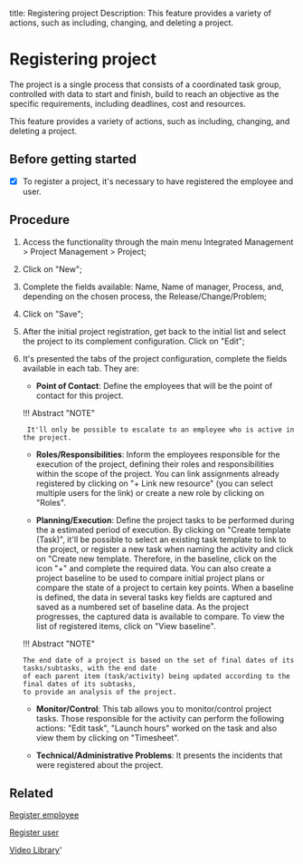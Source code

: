 title: Registering project
Description: This feature provides a variety of actions, such as including, changing, and deleting a project. 
# Registering project

The project is a single process that consists of a coordinated task group, controlled with data to start and finish, build to reach an objective as the specific requirements, including deadlines, cost and resources.

This feature provides a variety of actions, such as including, changing, and deleting a project.

Before getting started
--------------------------

- [x] To register a project, it's necessary to have registered the employee and
user.

Procedure
-------------

1.  Access the functionality through the main menu Integrated Management \>
    Project Management \> Project;

2.  Click on "New";

3.  Complete the fields available: Name, Name of manager, Process, and, depending on the chosen process, the Release/Change/Problem;

4.  Click on "Save";

5.  After the initial project registration, get back to the initial list and
    select the project to its complement configuration. Click on "Edit";

6.  It's presented the tabs of the project configuration, complete the fields
    available in each tab. They are:
    
    - **Point of Contact**: Define the employees that will be the point of contact
    for this project.
    
    !!! Abstract "NOTE"
    
         It'll only be possible to escalate to an employee who is active in the project.
         
    - **Roles/Responsibilities**: Inform the employees responsible for the execution of the 
    project, defining their roles and responsibilities within the scope of the project. You can 
    link assignments already registered by clicking on "+ Link new resource" (you can select 
    multiple users for the link) or create a new role by clicking on "Roles".
    
    - **Planning/Execution**: Define the project tasks to be performed during the a estimated period of 
    execution. By clicking on "Create template (Task)", it'll be possible to select an existing task template 
    to link to the project, or register a new task when naming the activity and click on "Create new template. 
    Therefore, in the baseline, click on the icon "+" and complete the required data. You can also create a 
    project baseline to be used to compare initial project plans or compare the state of a project to certain 
    key points. When a baseline is defined, the data in several tasks key fields are captured and 
    saved as a numbered set of baseline data. As the project progresses, the captured data is available to compare. 
    To view the list of registered items, click on "View baseline".
    
    !!! Abstract "NOTE"
    
        The end date of a project is based on the set of final dates of its tasks/subtasks, with the end date 
        of each parent item (task/activity) being updated according to the final dates of its subtasks, 
        to provide an analysis of the project.

    - **Monitor/Control**: This tab allows you to monitor/control project tasks. Those responsible for the 
    activity can perform the following actions: "Edit task", "Launch hours" worked on the task and also 
    view them by clicking on "Timesheet".
    
    - **Technical/Administrative Problems**: It presents the incidents that were registered about the project.
  

Related
-----------

[Register employee](/en-us/4biz-helium/initial-settings/access-settings/user/register-employee.html)

[Register user](/en-us/4biz-helium/initial-settings/access-settings/user/users.html)

<i class='fa fa-youtube-play  fa-2x' style='color:#97ce17;vertical-align: middle;'> </i> [Video Library](https://www.youtube.com/playlist?list=PLB5qK2uzf2ROEeoHh3EbsZJxjr9hJSLIV)'


